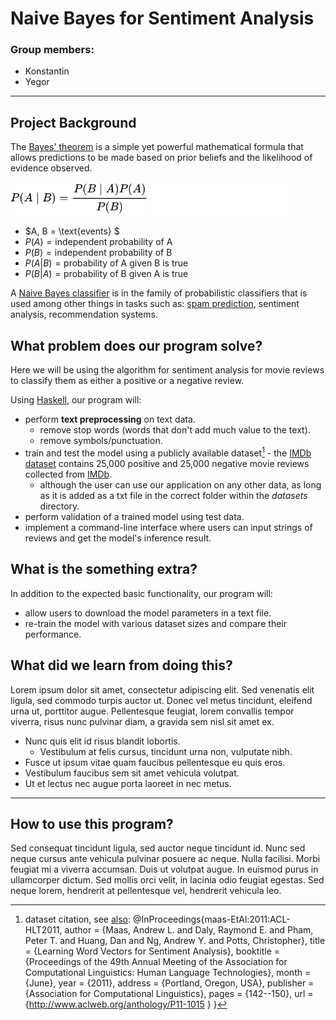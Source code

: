 # Naive Bayes for Sentiment Analysis

### Group members:
- Konstantin
- Yegor 
---

## Project Background

The [Bayes' theorem](https://en.wikipedia.org/wiki/Bayes%27_theorem) is a simple yet powerful mathematical formula that allows predictions to be made based on prior beliefs and the likelihood of evidence observed.

<img src="/resources/bayes_formula_dark.svg#gh-light-mode-only" width="220px" alt="Bayes' theorem'">
<img src="/resources/bayes_formula_light.svg#gh-dark-mode-only" width="220px" alt="Bayes' theorem'">
 
- $A, B = \text{events} $
- $P(A) = \text{independent probability of A}$
- $P(B) = \text{independent probability of B}$
- $P(A|B) = \text{probability of A given B is true}$
- $P(B|A) = \text{probability of B given A is true}$

A [Naive Bayes classifier](https://en.wikipedia.org/wiki/Naive_Bayes_classifier) is in the family of probabilistic classifiers that is used among other things in tasks such as: [spam prediction](https://en.wikipedia.org/wiki/Naive_Bayes_spam_filtering#:~:text=Naive%20Bayes%20spam%20filtering%20is,with%20roots%20in%20the%201990s), sentiment analysis, recommendation systems.

## What problem does our program solve?
Here we will be using the algorithm for sentiment analysis for movie reviews to classify them as either a positive or a negative review.

Using [Haskell](https://wiki.haskell.org/Haskell), our program will:
- perform **text preprocessing** on text data.
  - remove stop words (words that don't add much value to the text).
  - remove symbols/punctuation.
- train and test the model using a publicly available dataset[^1] - the [IMDb dataset](https://ai.stanford.edu/~amaas/data/sentiment/) contains 25,000 positive and 25,000 negative movie reviews collected from [IMDb](https://en.wikipedia.org/wiki/IMDb).
  - although the user can use our application on any other data, as long as it is added as a txt file in the correct folder within the *datasets* directory.
- perform validation of a trained model using test data.
- implement a command-line interface where users can input strings of reviews and get the model's inference result.

## What is the something extra?

In addition to the expected basic functionality, our program will:
- allow users to download the model parameters in a text file.
- re-train the model with various dataset sizes and compare their performance.

## What did we learn from doing this?

Lorem ipsum dolor sit amet, consectetur adipiscing elit. Sed venenatis elit ligula, sed commodo turpis auctor ut. Donec vel metus tincidunt, eleifend urna ut, porttitor augue. Pellentesque feugiat, lorem convallis tempor viverra, risus nunc pulvinar diam, a gravida sem nisl sit amet ex.
- Nunc quis elit id risus blandit lobortis.
  - Vestibulum at felis cursus, tincidunt urna non, vulputate nibh.
- Fusce ut ipsum vitae quam faucibus pellentesque eu quis eros.
- Vestibulum faucibus sem sit amet vehicula volutpat.
- Ut et lectus nec augue porta laoreet in nec metus.

---

## How to use this program?

Sed consequat tincidunt ligula, sed auctor neque tincidunt id. Nunc sed neque cursus ante vehicula pulvinar posuere ac neque. Nulla facilisi. Morbi feugiat mi a viverra accumsan. Duis ut volutpat augue. In euismod purus in ullamcorper dictum. Sed mollis orci velit, in lacinia odio feugiat egestas. Sed neque lorem, hendrerit at pellentesque vel, hendrerit vehicula leo.

[^1]: dataset citation, see [also](https://github.com/yegory/NaiveBayes/tree/master/datasets): 
@InProceedings{maas-EtAl:2011:ACL-HLT2011,
  author    = {Maas, Andrew L.  and  Daly, Raymond E.  and  Pham, Peter T.  and  Huang, Dan  and  Ng, Andrew Y.  and  Potts, Christopher},
  title     = {Learning Word Vectors for Sentiment Analysis},
  booktitle = {Proceedings of the 49th Annual Meeting of the Association for Computational Linguistics: Human Language Technologies},
  month     = {June},
  year      = {2011},
  address   = {Portland, Oregon, USA},
  publisher = {Association for Computational Linguistics},
  pages     = {142--150},
  url       = {http://www.aclweb.org/anthology/P11-1015 }
}
